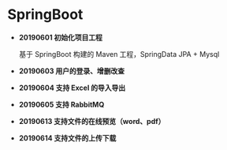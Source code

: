 # SpringBoot
* **20190601 初始化项目工程**

    基于 SpringBoot 构建的 Maven 工程，SpringData JPA + Mysql
* **20190603 用户的登录、增删改查**
* **20190604 支持 Excel 的导入导出**
* **20190605 支持 RabbitMQ**
* **20190613 支持文件的在线预览（word、pdf）**
* **20190614 支持文件的上传下载**
